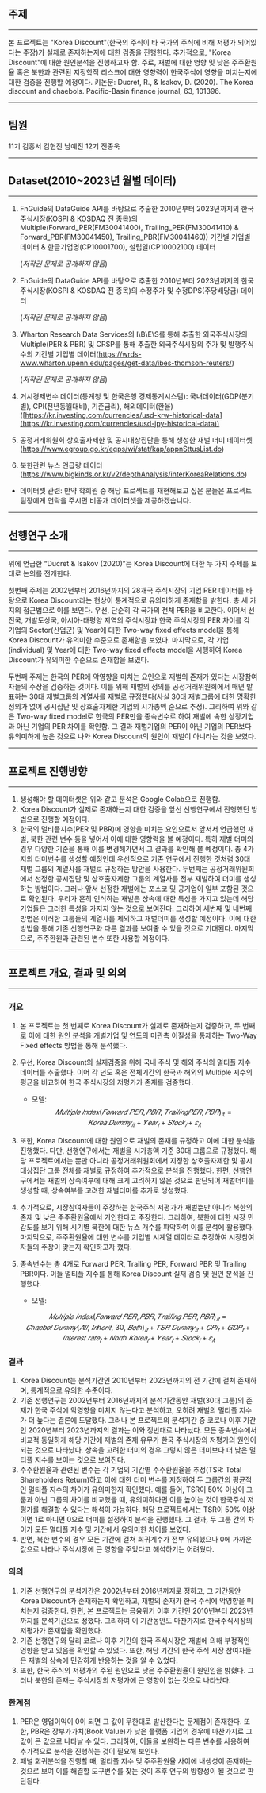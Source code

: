 ## 주제

---

본 프로젝트는 "Korea Discount"(한국의 주식이 타 국가의 주식에 비해 저평가 되어있다는 주장)가 실제로 존재하는지에 대한 검증을 진행한다. 추가적으로, "Korea Discount"에 대한 원인분석을 진행하고자 함. 주로, 재벌에 대한 영향 및 낮은 주주환원율 혹은 북한과 관련된 지정학적 리스크에 대한 영향력이 한국주식에 영향을 미치는지에 대한 검증을 진행할 예정이다.
키논문: Ducret, R., & Isakov, D. (2020). The Korea discount and chaebols. Pacific-Basin finance journal, 63, 101396.

---
## 팀원
11기 김홍서 김현진 남예진 12기 전종욱

---
## Dataset(2010~2023년 월별 데이터)

---

1. FnGuide의 DataGuide API를 바탕으로 추출한 2010년부터 2023년까지의 한국주식시장(KOSPI & KOSDAQ 전 종목)의 Multiple(Forward_PER(FM30041400), Trailing_PER(FM30041410) & Forward_PBR(FM30041450), Trailing_PBR(FM30041460)) 기간별 기업별 데이터 & 한글기업명(CP10001700), 설립일(CP10002100) 데이터 
    
    (*저작권 문제로 공개하지 않음*)
    
2. FnGuide의 DataGuide API를 바탕으로 추출한 2010년부터 2023년까지의 한국주식시장(KOSPI & KOSDAQ 전 종목)의 수정주가 및 수정DPS(주당배당금) 데이터
    
    (*저작권 문제로 공개하지 않음*)
    
3. Wharton Research Data Services의 I\B\E\S를 통해 추출한 외국주식시장의 Multiple(PER & PBR) 및 CRSP를 통해 추출한 외국주식시장의 주가 및 발행주식 수의 기간별 기업별 데이터(https://wrds-www.wharton.upenn.edu/pages/get-data/ibes-thomson-reuters/) 
    
    (*저작권 문제로 공개하지 않음*)
    
4. 거시경제변수 데이터(통계청 및 한국은행 경제통계시스템): 국내데이터(GDP(분기별), CPI(전년동월대비), 기준금리), 해외데이터(환율)([https://kr.investing.com/currencies/usd-krw-historical-data](https://kr.investing.com/currencies/usd-jpy-historical-data))
    
5. 공정거래위원회 상호출자제한 및 공시대상집단을 통해 생성한 재벌 더미 데이터셋(https://www.egroup.go.kr/egps/wi/stat/kap/appnSttusList.do)
    
6. 북한관련 뉴스 언급량 데이터(https://www.bigkinds.or.kr/v2/depthAnalysis/interKoreaRelations.do)
    
- 데이터셋 관련: 만약 학회원 중 해당 프로젝트를 재현해보고 싶은 분들은 프로젝트 팀장에게 연락을 주시면 비공개 데이터셋을 제공하겠습니다.

---

## 선행연구 소개

---

 위에 언급한 “Ducret & Isakov (2020)”는 Korea Discount에 대한 두 가지 주제를 토대로 논의를 전개한다. 

 첫번째 주제는 2002년부터 2016년까지의 28개국 주식시장의 기업 PER 데이터를 바탕으로 Korea Discount라는 현상이 통계적으로 유의미하게 존재함을 밝힌다. 총 세 가지의 접근법으로 이를 보인다. 우선, 단순히 각 국가의 전체 PER을 비교한다. 이어서 선진국, 개발도상국, 아시아-태평양 지역의 주식시장과 한국 주식시장의 PER 차이를 각 기업의 Sector(산업군) 및 Year에 대한 Two-way fixed effects model을 통해 Korea Discount가 유의미한 수준으로 존재함을 보였다. 마지막으로, 각 기업(individual) 및 Year에 대한 Two-way fixed effects model을 시행하여 Korea Discount가 유의미한 수준으로 존재함을 보였다. 

 두번째 주제는 한국의 PER에 악영향을 미치는 요인으로 재벌의 존재가 있다는 시장참여자들의 주장을 검증하는 것이다. 이를 위해 재벌의 정의를 공정거래위원회에서 매년 발표하는 30대 재벌그룹의 계열사를 재벌로 규정했다(사실 30대 재벌그룹에 대한 명확한 정의가 없어 공시집단 및 상호출자제한 기업의 시가총액 순으로 추정). 그리하여 위와 같은 Two-way fixed model로 한국의 PER만을 종속변수로 하여 재벌에 속한 상장기업과 아닌 기업의 PER 차이를 확인함. 그 결과 재벌기업의 PER이 아닌 기업의 PER보다 유의미하게 높은 것으로 나와 Korea Discount의 원인이 재벌이 아니라는 것을 보였다.

---

## 프로젝트 진행방향

---

1. 생성해야 할 데이터셋은 위와 같고 분석은 Google Colab으로 진행함.
2. Korea Discount가 실제로 존재하는지 대한 검증을 앞선 선행연구에서 진행했던 방법으로 진행할 예정이다.
3. 한국의 멀티플지수(PER 및 PBR)에 영향을 미치는 요인으로서 앞서서 언급했던 재벌, 북한 관련 변수 등을 넣어서 이에 대한 영향력을 볼 예정이다. 특히 재벌 더미의 경우 다양한 기준을 통해 이를 변경해가면서 그 결과를 확인해 볼 예정이다. 총 4가지의 더미변수를 생성할 예정인데 우선적으로 기존 연구에서 진행한 것처럼 30대 재벌 그룹의 계열사를 재벌로 규정하는 방안을 사용한다. 두번째는 공정거래위원회에서 선정한 공시집단 및 상호출자제한 그룹의 계열사를 전부 재벌하여 더미를 생성하는 방법이다. 그러나 앞서 선정한 재벌에는 포스코 및 공기업이 일부 포함된 것으로 확인된다. 우리가 흔히 인식하는 재벌은 상속에 대한 특성을 가지고 있는데 해당 기업들은 그러한 특성을 가지지 않는 것으로 보여진다. 그리하여 세번째 및 네번째 방법은 이러한 그룹들의 계열사를 제외하고 재벌더미를 생성할 예정이다. 이에 대한 방법을 통해 기존 선행연구와 다른 결과를 보여줄 수 있을 것으로 기대된다. 마지막으로, 주주환원과 관련된 변수 또한 사용할 예정이다.

---

## 프로젝트 개요, 결과 및 의의

---

### 개요

1. 본 프로젝트는 첫 번째로 Korea Discount가 실제로 존재하는지 검증하고, 두 번째로 이에 대한 원인 분석을 개별기업 및 연도의 미관측 이질성을 통제하는 Two-Way Fixed effects 방법을 통해 분석했다.
2. 우선, Korea Discount의 실재검증을 위해 국내 주식 및 해외 주식의 멀티플 지수 데이터를 추출했다. 이어 각 년도 혹은 전체기간의 한국과 해외의 Multiple 지수의 평균을 비교하여 한국 주식시장의 저평가가 존재를 검증했다.
    
   - 모델: $$ 𝑀𝑢𝑙𝑡𝑖𝑝𝑙𝑒\ 𝐼𝑛𝑑𝑒𝑥(𝐹𝑜𝑟𝑤𝑎𝑟𝑑\ 𝑃𝐸𝑅, 𝑃𝐵𝑅,\ 𝑇𝑟𝑎𝑖𝑙𝑖𝑛𝑔 𝑃𝐸𝑅, 𝑃𝐵𝑅)_{it} = 𝐾𝑜𝑟𝑒𝑎\ 𝐷𝑢𝑚𝑚𝑦_{𝑖𝑡} + 𝑌𝑒𝑎𝑟_𝑡 + 𝑆𝑡𝑜𝑐𝑘_𝑖 + 𝜀_{𝑖t} $$
    
3. 또한, Korea Discount에 대한 원인으로 재벌의 존재를 규정하고 이에 대한 분석을 진행했다. 다만, 선행연구에서는 재벌을 시가총액 기준 30대 그룹으로 규정했다. 해당 프로젝트에서는 뿐만 아니라 공정거래위원회에서 지정한 상호출자제한 및 공시대상집단 그룹 전체를 재벌로 규정하여 추가적으로 분석을 진행했다. 한편, 선행연구에서는 재벌의 상속여부에 대해 크게 고려하지 않은 것으로 판단되어 재벌더미를 생성할 때, 상속여부를 고려한 재벌더미를 추가로 생성했다.
4. 추가적으로, 시장참여자들이 주장하는 한국주식 저평가가 재벌뿐만 아니라 북한의 존재 및 낮은 주주환원율에서 기인한다고 주장한다. 그리하여, 북한에 대한 시장 민감도를 보기 위해 시기별 북한에 대한 뉴스 개수를 파악하여 이를 분석에 활용했다. 마지막으로, 주주환원율에 대한 변수를 기업별 시계열 데이터로 추정하여 시장참여자들의 주장이 맞는지 확인하고자 했다.
5. 종속변수는 총 4개로 Forward PER, Trailing PER, Forward PBR 및 Trailing PBR이다. 이들 멀티플 지수를 통해 Korea Discount 실재 검증 및 원인 분석을 진행했다.
    
    - 모델: 
    
    $$ 𝑀𝑢𝑙𝑡𝑖𝑝𝑙𝑒\ 𝐼𝑛𝑑𝑒𝑥(𝐹𝑜𝑟𝑤𝑎𝑟𝑑\ 𝑃𝐸𝑅, 𝑃𝐵𝑅, 𝑇𝑟𝑎𝑖𝑙𝑖𝑛𝑔\ 𝑃𝐸𝑅,𝑃𝐵𝑅)_{𝑖𝑡}
    = 𝐶ℎ𝑎𝑒𝑏𝑜𝑙\ 𝐷𝑢𝑚𝑚𝑦(𝐴𝑙𝑙,\ 𝐼𝑛ℎ𝑒𝑟𝑖𝑡,\  30, \ 𝐵𝑜𝑡ℎ)_{𝑖𝑡} + 𝑇𝑆𝑅\ 𝐷𝑢𝑚𝑚𝑦_{𝑖𝑡} + 𝐶𝑃𝐼_𝑡 + 𝐺𝐷𝑃_𝑡 + 𝐼𝑛𝑡𝑒𝑟𝑒𝑠𝑡 \ 𝑟𝑎𝑡𝑒_𝑡 + 𝑁𝑜𝑟𝑡ℎ\ 𝐾𝑜𝑟𝑒𝑎_𝑡 + 𝑌𝑒𝑎𝑟_𝑡 + 𝑆𝑡𝑜𝑐𝑘_𝑖 + 𝜀_{𝑖t} $$
    

### 결과

1. Korea Discount는 분석기간인 2010년부터 2023년까지의  전 기간에 걸쳐 존재하며, 통계적으로 유의한 수준이다.
2. 기존 선행연구는 2002년부터 2016년까지의 분석기간동안 재벌(30대 그룹)의 존재가 한국 주식에 악영향을 미치지 않는다고 분석하고, 오히려 재벌의 멀티플 지수가 더 높다는 결론에 도달했다. 그러나 본 프로젝트의 분석기간 중 코로나 이후 기간인 2020년부터 2023년까지의 결과는 이와 정반대로 나타났다. 모든 종속변수에서 비교적 동일하게 해당 기간에 재벌의 존재 유무가 한국 주식시장의 저평가의 원인이 되는 것으로 나타났다. 상속을 고려한 더미의 경우 그렇지 않은 더미보다 더 낮은 멀티플 지수를 보이는 것으로 보여진다.
3. 주주환원율과 관련된 변수는 각 기업의 기간별 주주환원율을 추정(TSR: Total Shareholders Return)하고 이에 대한 더미 변수를 지정하여 두 그룹간의 평균적인 멀티플 지수의 차이가 유의미한지 확인했다. 예를 들어, TSR이 50% 이상이 그룹과 아닌 그룹의 차이를 비교했을 때, 유의미하다면 이를 높이는 것이 한국주식 저평가를 해결할 수 있다는 해석이 가능하다. 해당 프로젝트에서는 TSR이 50% 이상이면 1로 아니면 0으로 더미를 설정하여 분석을 진행했다. 그 결과, 두 그룹 간의 차이가 모든 멀티플 지수 및 기간에서 유의미한 차이를 보였다.
4. 반면, 북한 변수의 경우 모든 기간에 걸쳐 회귀계수가 전부 유의했으나 0에 가까운 값으로 나타나 주식시장에 큰 영향을 주었다고 해석하기는 어려웠다.

### 의의

1. 기존 선행연구의 분석기간은 2002년부터 2016년까지로 정하고, 그 기간동안 Korea Discount가 존재하는지 확인하고, 재벌의 존재가 한국 주식에 악영향을 미치는지 검증한다. 한편, 본 프로젝트는 금융위기 이후 기간인 2010년부터 2023년까지를 분석기간으로 정했다. 그리하여 이 기간동안도 마찬가지로 한국주식시장의 저평가가 존재함을 확인했다.
2. 기존 선행연구와 달리 코로나 이후 기간의 한국 주식시장은 재벌에 의해 부정적인 영향을 받고 있음을 확인할 수 있었다. 또한, 해당 기간의 한국 주식 시장 참여자들은 재벌의 상속에 민감하게 반응하는 것을 알 수 있었다.
3. 또한, 한국 주식의 저평가의 주된 원인으로 낮은 주주환원율이 원인임을 밝혔다. 그러나 북한의 존재는 주식시장의 저평가에 큰 영향이 없는 것으로 나타났다.

### 한계점

1. PER은 영업이익이 0이 되면 그 값이 무한대로 발산한다는 문제점이 존재한다. 또한, PBR은 장부가가치(Book Value)가 낮은 플랫폼 기업의 경우에 마찬가지로 그 값이 큰 값으로 나타날 수 있다. 그리하여, 이들을 보완하는 다른 변수를 사용하여 추가적으로 분석을 진행하는 것이 필요해 보인다.
2. 패널 회귀분석을 진행할 때, 멀티플 지수 및 주주환원율 사이에 내생성이 존재하는 것으로 보여 이를 해결할 도구변수를 찾는 것이 추후 연구의 방향성이 될 것으로 판단된다.
